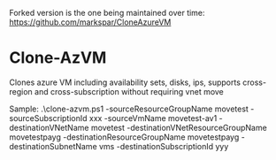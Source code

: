 Forked version is the one being maintained over time: https://github.com/markspar/CloneAzureVM

# Clone-AzVM
Clones azure VM including availability sets, disks, ips, supports cross-region and cross-subscription without requiring vnet move

Sample:
.\clone-azvm.ps1 -sourceResourceGroupName movetest -sourceSubscriptionId xxx -sourceVmName movetest-av1 -destinationVNetName movetest -destinationVNetResourceGroupName movetestpayg -destinationResourceGroupName movetestpayg -destinationSubnetName vms -destinationSubscriptionId yyy
